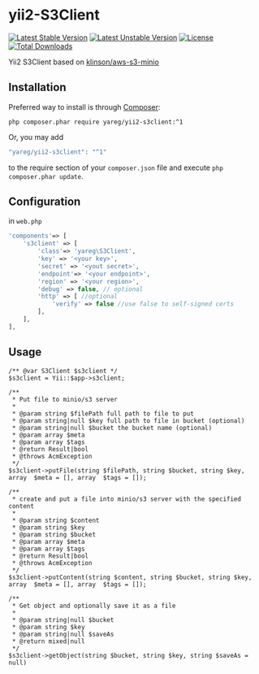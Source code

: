 # yii2-S3Client

[![Latest Stable Version](https://poser.pugx.org/yareg/yii2-s3client/v)](//packagist.org/packages/yareg/yii2-s3client)
[![Latest Unstable Version](https://poser.pugx.org/yareg/yii2-s3client/v/unstable)](//packagist.org/packages/yareg/yii2-s3client)
[![License](https://poser.pugx.org/yareg/yii2-s3client/license)](//packagist.org/packages/yareg/yii2-s3client)
[![Total Downloads](https://poser.pugx.org/yareg/yii2-s3client/downloads)](//packagist.org/packages/yareg/yii2-s3client)

Yii2 S3Client based on [klinson/aws-s3-minio](https://github.com/klinson/aws-s3-minio)

## Installation

Preferred way to install is through [Composer](https://getcomposer.org): 
```shell
php composer.phar require yareg/yii2-s3client:^1
```
Or, you may add

```php
"yareg/yii2-s3client": "^1"
```

to the require section of your `composer.json` file and execute `php composer.phar update`.

## Configuration

in ``web.php``

```php
'components'=> [
    's3client' => [
        'class'=> 'yareg\S3Client',
        'key' => '<your key>',
        'secret' => '<yout secret>',
        'endpoint'=> '<your endpoint>',
        'region' => '<your region>',
        'debug' => false, // optional
        'http' => [ //optional
            'verify' => false //use false to self-signed certs
        ],
    ],
],
```

## Usage

```
/** @var S3Client $s3client */
$s3client = Yii::$app->s3client;

/**
 * Put file to minio/s3 server
 *
 * @param string $filePath full path to file to put
 * @param string|null $key full path to file in bucket (optional)
 * @param string|null $bucket the bucket name (optional)
 * @param array $meta
 * @param array $tags
 * @return Result|bool
 * @throws AcmException
 */
$s3client->putFile(string $filePath, string $bucket, string $key, array  $meta = [], array  $tags = []);

/**
 * create and put a file into minio/s3 server with the specified content
 *
 * @param string $content
 * @param string $key
 * @param string $bucket
 * @param array $meta
 * @param array $tags
 * @return Result|bool
 * @throws AcmException
 */
$s3client->putContent(string $content, string $bucket, string $key, array  $meta = [], array  $tags = []);

/**
 * Get object and optionally save it as a file
 *
 * @param string|null $bucket
 * @param string $key
 * @param string|null $saveAs
 * @return mixed|null
 */
$s3client->getObject(string $bucket, string $key, string $saveAs = null)
```